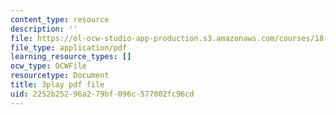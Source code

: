 ```yaml
---
content_type: resource
description: ''
file: https://ol-ocw-studio-app-production.s3.amazonaws.com/courses/18-06sc-linear-algebra-fall-2011/2252b25296a279bf096c577002fc96cd_lpnY5QVjU5w.pdf
file_type: application/pdf
learning_resource_types: []
ocw_type: OCWFile
resourcetype: Document
title: 3play pdf file
uid: 2252b252-96a2-79bf-096c-577002fc96cd
---
```

